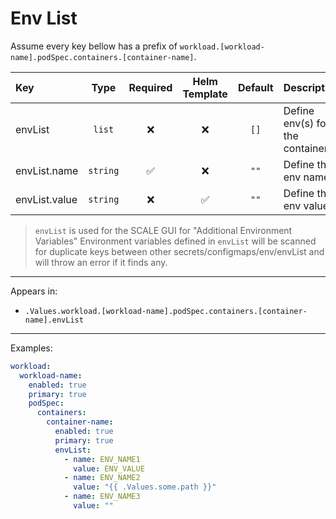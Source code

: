 # Env List

Assume every key bellow has a prefix of `workload.[workload-name].podSpec.containers.[container-name]`.

| Key           |   Type   | Required | Helm Template | Default | Description                      |
| :------------ | :------: | :------: | :-----------: | :-----: | :------------------------------- |
| envList       |  `list`  |    ❌    |      ❌       |  `[]`   | Define env(s) for the container |
| envList.name  | `string` |    ✅    |      ❌       |  `""`   | Define the env name              |
| envList.value | `string` |    ❌    |      ✅       |  `""`   | Define the env value             |

> `envList` is used for the SCALE GUI for "Additional Environment Variables"
> Environment variables defined in `envList` will be scanned for duplicate keys
> between other secrets/configmaps/env/envList and will throw an error if it finds any.

---

Appears in:

- `.Values.workload.[workload-name].podSpec.containers.[container-name].envList`

---

Examples:

```yaml
workload:
  workload-name:
    enabled: true
    primary: true
    podSpec:
      containers:
        container-name:
          enabled: true
          primary: true
          envList:
            - name: ENV_NAME1
              value: ENV_VALUE
            - name: ENV_NAME2
              value: "{{ .Values.some.path }}"
            - name: ENV_NAME3
              value: ""
```
